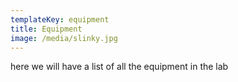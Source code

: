 ```yaml
---
templateKey: equipment
title: Equipment
image: /media/slinky.jpg
---
```


here we will have a list of all the equipment in the lab
